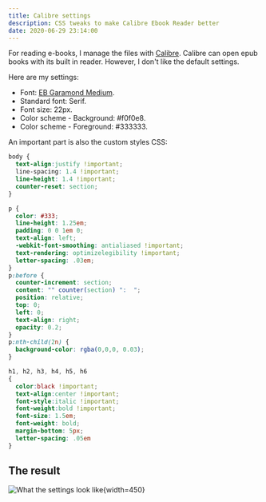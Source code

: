 ```yaml
---
title: Calibre settings
description: CSS tweaks to make Calibre Ebook Reader better
date: 2020-06-29 23:14:00
---
```


For reading e-books, I manage the files with 
[Calibre](http://calibre-ebook.com/).
Calibre can open epub books with its built in reader.
However, I don't like the default settings.

Here are my settings:

* Font: [EB Garamond Medium](https://fonts.google.com/specimen/EB+Garamond?sidebar.open&selection.family=EB+Garamond:wght@500).
* Standard font: Serif.
* Font size: 22px.
* Color scheme - Background: #f0f0e8.
* Color scheme - Foreground: #333333.

An important part is also the custom styles CSS:
```css
body {
  text-align:justify !important;
  line-spacing: 1.4 !important;
  line-height: 1.4 !important;
  counter-reset: section;      
}

p {
  color: #333;
  line-height: 1.25em;
  padding: 0 0 1em 0;
  text-align: left;
  -webkit-font-smoothing: antialiased !important;
  text-rendering: optimizelegibility !important;
  letter-spacing: .03em;
}
p:before {
  counter-increment: section;        
  content: "" counter(section) ":  "; 
  position: relative;
  top: 0;
  left: 0;
  text-align: right;
  opacity: 0.2;
}
p:nth-child(2n) {
  background-color: rgba(0,0,0, 0.03);
}

h1, h2, h3, h4, h5, h6
{
  color:black !important;
  text-align:center !important;
  font-style:italic !important;
  font-weight:bold !important;
  font-size: 1.5em;
  font-weight: bold;
  margin-bottom: 5px;
  letter-spacing: .05em
}
```

## The result
![What the settings look like](/assets/images/posts/calibre-text-preview.png){width=450}
